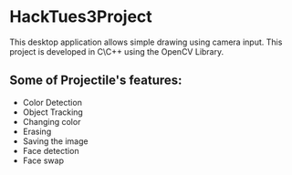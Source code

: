 # HackTues3Project
This desktop application allows simple drawing using camera input. This project is developed in C\C++ using the OpenCV Library. <br><h2>Some of Projectile's features:</h2>
- Color Detection 
- Object Tracking
- Changing color
- Erasing
- Saving the image 
- Face detection
- Face swap  
